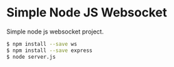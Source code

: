 ﻿# Simple Node JS Websocket

Simple node js websocket project.


```sh
$ npm install --save ws
$ npm install --save express
$ node server.js
```
